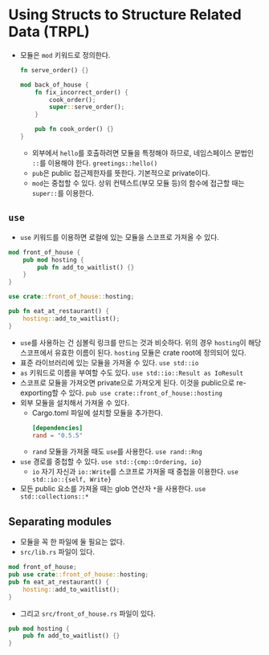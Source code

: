 # Using Structs to Structure Related Data (TRPL)

* 모듈은 `mod` 키워드로 정의한다.
  ```rust
  fn serve_order() {}

  mod back_of_house {
      fn fix_incorrect_order() {
          cook_order();
          super::serve_order();
      }

      pub fn cook_order() {}
  }
  ```
  * 외부에서 `hello`를 호출하려면 모듈을 특정해야 하므로, 네임스페이스 문법인 `::`를 이용해야 한다. `greetings::hello()`
  * `pub`은 public 접근제한자를 뜻한다. 기본적으로 private이다.
  * `mod`는 중첩할 수 있다. 상위 컨텍스트(부모 모듈 등)의 함수에 접근할 때는 `super::`를 이용한다.

## `use`

* `use` 키워드를 이용하면 로컬에 있는 모듈을 스코프로 가져올 수 있다.

```rust
mod front_of_house {
    pub mod hosting {
        pub fn add_to_waitlist() {}
    }
}

use crate::front_of_house::hosting;

pub fn eat_at_restaurant() {
    hosting::add_to_waitlist();
}
```

* `use`를 사용하는 건 심볼릭 링크를 만드는 것과 비슷하다. 위의 경우 `hosting`이 해당 스코프에서 유효한 이름이 된다. `hosting` 모듈은 crate root에 정의되어 있다.
* 표준 라이브러리에 있는 모듈을 가져올 수 있다. `use std::io`
* `as` 키워드로 이름을 부여할 수도 있다. `use std::io::Result as IoResult`
* 스코프로 모듈을 가져오면 private으로 가져오게 된다. 이것을 public으로 re-exporting할 수 있다. `pub use crate::front_of_house::hosting`
* 외부 모듈을 설치해서 가져올 수 있다.
  * Cargo.toml 파일에 설치할 모듈을 추가한다.
    ```toml
    [dependencies]
    rand = "0.5.5"
    ```
  * `rand` 모듈을 가져올 때도 `use`를 사용한다. `use rand::Rng`
* `use` 경로를 중첩할 수 있다. `use std::{cmp::Ordering, io}`
  * `io` 자기 자신과 `io::Write`를 스코프로 가져올 때 중첩을 이용한다. `use std::io::{self, Write}`
* 모든 public 요소를 가져올 때는 glob 연산자 `*`을 사용한다. `use std::collections::*`

## Separating modules

* 모듈을 꼭 한 파일에 둘 필요는 없다.
* `src/lib.rs` 파일이 있다.
```rust
mod front_of_house;
pub use crate::front_of_house::hosting;
pub fn eat_at_restaurant() {
    hosting::add_to_waitlist();
}
```
* 그리고 `src/front_of_house.rs` 파일이 있다.
```rust
pub mod hosting {
    pub fn add_to_waitlist() {}
}
```
